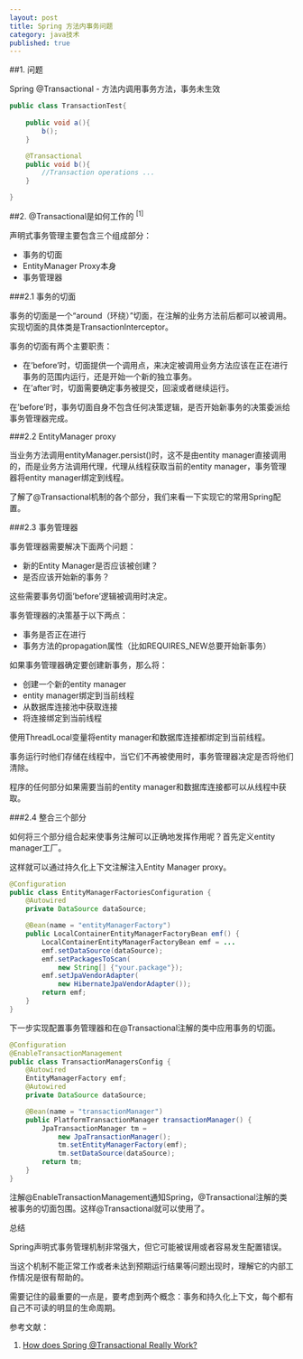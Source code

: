 ```yaml
---
layout: post
title: Spring 方法内事务问题
category: java技术
published: true
---
```



##1. 问题

Spring @Transactional - 方法内调用事务方法，事务未生效

```java
public class TransactionTest{
	
	public void a(){
		b();
	}

	@Transactional
	public void b(){
		//Transaction operations ...
	}

}
```

##2. @Transactional是如何工作的 <sup>[1]<sup>
	


声明式事务管理主要包含三个组成部分：

* 事务的切面
* EntityManager Proxy本身
* 事务管理器

###2.1 事务的切面

事务的切面是一个“around（环绕）”切面，在注解的业务方法前后都可以被调用。实现切面的具体类是TransactionInterceptor。

事务的切面有两个主要职责：

* 在’before’时，切面提供一个调用点，来决定被调用业务方法应该在正在进行事务的范围内运行，还是开始一个新的独立事务。
* 在’after’时，切面需要确定事务被提交，回滚或者继续运行。

在’before’时，事务切面自身不包含任何决策逻辑，是否开始新事务的决策委派给事务管理器完成。

###2.2 EntityManager proxy

当业务方法调用entityManager.persist()时，这不是由entity manager直接调用的，而是业务方法调用代理，代理从线程获取当前的entity manager，事务管理器将entity manager绑定到线程。

了解了@Transactional机制的各个部分，我们来看一下实现它的常用Spring配置。

###2.3 事务管理器

事务管理器需要解决下面两个问题：

* 新的Entity Manager是否应该被创建？
* 是否应该开始新的事务？

这些需要事务切面’before’逻辑被调用时决定。

事务管理器的决策基于以下两点：

* 事务是否正在进行
* 事务方法的propagation属性（比如REQUIRES_NEW总要开始新事务）

如果事务管理器确定要创建新事务，那么将：

* 创建一个新的entity manager
* entity manager绑定到当前线程
* 从数据库连接池中获取连接
* 将连接绑定到当前线程

使用ThreadLocal变量将entity manager和数据库连接都绑定到当前线程。

事务运行时他们存储在线程中，当它们不再被使用时，事务管理器决定是否将他们清除。

程序的任何部分如果需要当前的entity manager和数据库连接都可以从线程中获取。

###2.4 整合三个部分

如何将三个部分组合起来使事务注解可以正确地发挥作用呢？首先定义entity manager工厂。

这样就可以通过持久化上下文注解注入Entity Manager proxy。

```java
@Configuration
public class EntityManagerFactoriesConfiguration {
    @Autowired
    private DataSource dataSource;

    @Bean(name = "entityManagerFactory")
    public LocalContainerEntityManagerFactoryBean emf() {
        LocalContainerEntityManagerFactoryBean emf = ...
        emf.setDataSource(dataSource);
        emf.setPackagesToScan(
            new String[] {"your.package"});
        emf.setJpaVendorAdapter(
            new HibernateJpaVendorAdapter());
        return emf;
    }
}
```

下一步实现配置事务管理器和在@Transactional注解的类中应用事务的切面。

```java
@Configuration
@EnableTransactionManagement
public class TransactionManagersConfig {
    @Autowired
    EntityManagerFactory emf;
    @Autowired
    private DataSource dataSource;

    @Bean(name = "transactionManager")
    public PlatformTransactionManager transactionManager() {
        JpaTransactionManager tm =
            new JpaTransactionManager();
            tm.setEntityManagerFactory(emf);
            tm.setDataSource(dataSource);
        return tm;
    }
}
```

注解@EnableTransactionManagement通知Spring，@Transactional注解的类被事务的切面包围。这样@Transactional就可以使用了。

总结

Spring声明式事务管理机制非常强大，但它可能被误用或者容易发生配置错误。

当这个机制不能正常工作或者未达到预期运行结果等问题出现时，理解它的内部工作情况是很有帮助的。

需要记住的最重要的一点是，要考虑到两个概念：事务和持久化上下文，每个都有自己不可读的明显的生命周期。


参考文献：

1. [How does Spring @Transactional Really Work?](http://www.javacodegeeks.com/2014/06/how-does-spring-transactional-really-work.html)